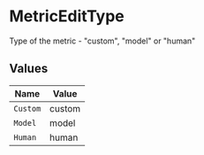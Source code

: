 # MetricEditType

Type of the metric - "custom", "model" or "human"


## Values

| Name     | Value    |
| -------- | -------- |
| `Custom` | custom   |
| `Model`  | model    |
| `Human`  | human    |